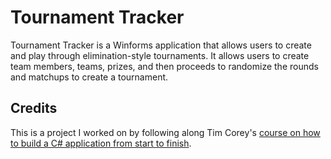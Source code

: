 # Tournament Tracker
Tournament Tracker is a Winforms application that allows users to create and play through elimination-style tournaments. 
It allows users to create team members, teams, prizes, and then proceeds to randomize the rounds and matchups to create a tournament.

## Credits
This is a project I worked on by following along Tim Corey's [course on how to build a C# application from start to finish](https://www.youtube.com/watch?v=HalXZUHfKLA&list=PLLWMQd6PeGY3t63w-8MMIjIyYS7MsFcCi). 
